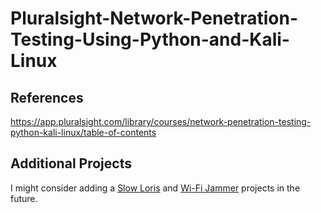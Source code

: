 # Pluralsight-Network-Penetration-Testing-Using-Python-and-Kali-Linux

## References

https://app.pluralsight.com/library/courses/network-penetration-testing-python-kali-linux/table-of-contents

## Additional Projects

I might consider adding a [Slow Loris](https://www.youtube.com/watch?v=XiFkyR35v2Y) and [Wi-Fi Jammer](https://hackernoon.com/forcing-a-device-to-disconnect-from-wifi-using-a-deauthentication-attack-f664b9940142) projects in the future.
